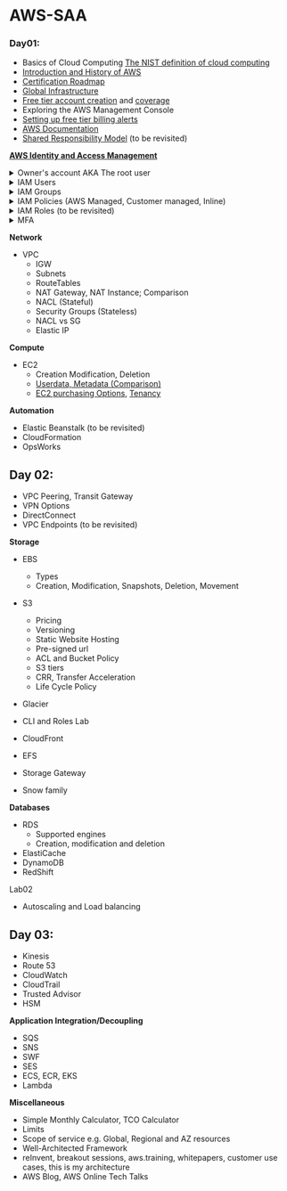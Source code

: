 # AWS-SAA

### Day01:

-   Basics of Cloud Computing [The NIST definition of cloud computing](https://nvlpubs.nist.gov/nistpubs/Legacy/SP/nistspecialpublication800-145.pdf)
-   [Introduction and History of AWS](https://techcrunch.com/2016/07/02/andy-jassys-brief-history-of-the-genesis-of-aws/)
-   [Certification Roadmap](https://aws.amazon.com/certification/)
-   [Global Infrastructure](https://aws.amazon.com/about-aws/global-infrastructure/)
-   [Free tier account creation](https://aws.amazon.com/premiumsupport/knowledge-center/create-and-activate-aws-account/) and [coverage](https://aws.amazon.com/free/)
-   Exploring the AWS Management Console
-   [Setting up free tier billing alerts](https://docs.aws.amazon.com/awsaccountbilling/latest/aboutv2/tracking-free-tier-usage.html)
-   [AWS Documentation](https://docs.aws.amazon.com/index.html)
-   [Shared Responsibility Model](https://aws.amazon.com/compliance/shared-responsibility-model/) (to be revisited)


**[AWS Identity and Access Management](https://docs.aws.amazon.com/IAM/latest/UserGuide/introduction.html)**

<details>
  <summary>Owner's account AKA The root user</summary>
  
[The AWS Account Root User](https://docs.aws.amazon.com/IAM/latest/UserGuide/id_root-user.html) and [only when to use it](https://docs.aws.amazon.com/general/latest/gr/aws_tasks-that-require-root.html)
</details>

<details>
  <summary>IAM Users</summary>
  
An AWS IAM user is an entity that you create in AWS to represent the person or service that uses it to interact with AWS. IAM Users have a set of permanent credentials such as an Access Key and/or Console ID-Password. You attach permission policies to the IAM user that determine what the user can and cannot do in AWS.
The console ID-password is used to access the services in the AWS account through the browser interface.
Access keys are a combination of an access key ID and a secret access key that are assigned to a user. These can be used to make programmatic calls to AWS when using the API in program code or at a command prompt when using the AWS CLI.
</details>

<details>
  <summary>IAM Groups</summary>
  
  If you find that you'll have several users who need similar permissions, you can define an IAM Group and associate your users to the group.
  
NA
</details>

<details>
  <summary>IAM Policies (AWS Managed, Customer managed, Inline)</summary>
  
  By default, all permissions are denied unless explicitly granted. You may select predefined permissions from the list of AWS Managed Policies or define your own custom IAM policies.
  AWS Managed policies are common across all AWS customers. We can only use them but cannot modify/delete them. Customer-managed policies provide more precise control over your policies than AWS managed policies.
</details>

<details>
  <summary>IAM Roles (to be revisited)</summary>
  IAM Roles are used to provide temporary security credentials to any principal. One common case is allowing the EC2 service to distribute credentials to your application code running on an EC2 instance. Roles can also enable other scenarios in the enterprise such as cross-account access and identity federation.
  

</details>

<details>
  <summary>MFA</summary>
  
NA
</details>

**Network**

-   VPC
    -   IGW
    -   Subnets
    -   RouteTables
    -   NAT Gateway, NAT Instance; Comparison
    -   NACL (Stateful)
    -   Security Groups (Stateless)
    -   NACL vs SG
    -   Elastic IP

**Compute**

-   EC2
    -   Creation Modification, Deletion
    -   [Userdata, Metadata (Comparison)](https://docs.aws.amazon.com/AWSEC2/latest/UserGuide/ec2-instance-metadata.html)
    -   [EC2 purchasing Options](https://docs.aws.amazon.com/AWSEC2/latest/UserGuide/instance-purchasing-options.html), [Tenancy](https://docs.aws.amazon.com/AWSEC2/latest/UserGuide/dedicated-instance.html)

**Automation**

-   Elastic Beanstalk (to be revisited)
-   CloudFormation
-   OpsWorks


## Day 02:


-   VPC Peering, Transit Gateway
-   VPN Options
-   DirectConnect
-   VPC Endpoints (to be revisited)

**Storage**

-   EBS  
    -   Types  
    -   Creation, Modification, Snapshots, Deletion, Movement
-   S3
    -   Pricing
    -   Versioning
    -   Static Website Hosting
    -   Pre-signed url
    -   ACL and Bucket Policy
    -   S3 tiers
    -   CRR, Transfer Acceleration
    -   Life Cycle Policy
-   Glacier

-   CLI and Roles Lab

-   CloudFront
-   EFS
-   Storage Gateway
-   Snow family

**Databases**

-   RDS
    -   Supported engines
    -   Creation, modification and deletion
-   ElastiCache
-   DynamoDB
-   RedShift

Lab02

-   Autoscaling and Load balancing


## Day 03:


-   Kinesis
-   Route 53
-   CloudWatch
-   CloudTrail
-   Trusted Advisor
-   HSM

**Application Integration/Decoupling**

-   SQS
-   SNS
-   SWF
-   SES
-   ECS, ECR, EKS
-   Lambda

**Miscellaneous**

-   Simple Monthly Calculator, TCO Calculator
-   Limits
-   Scope of service e.g. Global, Regional and AZ resources
-   Well-Architected Framework
-   reInvent, breakout sessions, aws.training, whitepapers, customer use cases, this is my architecture
-   AWS Blog, AWS Online Tech Talks
